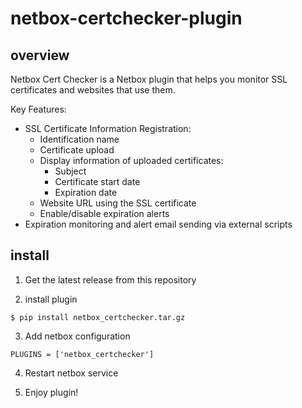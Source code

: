 # netbox-certchecker-plugin
## overview
Netbox Cert Checker is a Netbox plugin that helps you monitor SSL certificates and websites that use them.

Key Features:

* SSL Certificate Information Registration:
  + Identification name
  + Certificate upload
  + Display information of uploaded certificates:
    - Subject
    - Certificate start date
    - Expiration date
  + Website URL using the SSL certificate
  + Enable/disable expiration alerts
* Expiration monitoring and alert email sending via external scripts


## install

1. Get the latest release from this repository

2. install plugin

```
$ pip install netbox_certchecker.tar.gz
```

3. Add netbox configuration

```
PLUGINS = ['netbox_certchecker']
```

4. Restart netbox service

5. Enjoy plugin!
